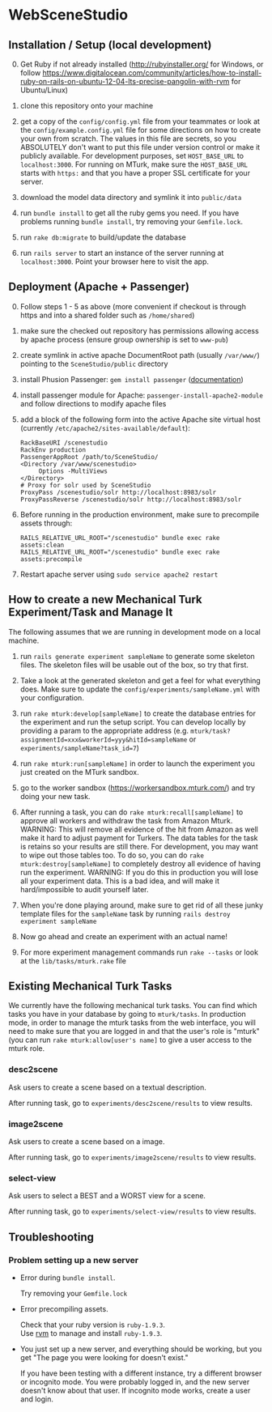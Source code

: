 WebSceneStudio
==============

Installation / Setup  (local development)
--------------
0. Get Ruby if not already installed (http://rubyinstaller.org/ for Windows, or follow https://www.digitalocean.com/community/articles/how-to-install-ruby-on-rails-on-ubuntu-12-04-lts-precise-pangolin-with-rvm for Ubuntu/Linux)

1. clone this repository onto your machine

2. get a copy of the `config/config.yml` file from your teammates or look at the `config/example.config.yml` file for some directions on how to create your own from scratch.  The values in this file are secrets, so you ABSOLUTELY don't want to put this file under version control or make it publicly available. For development purposes, set `HOST_BASE_URL` to `localhost:3000`.  For running on MTurk, make sure the `HOST_BASE_URL` starts with `https:` and that you have a proper SSL certificate for your server.

3. download the model data directory and symlink it into `public/data`

4. run `bundle install` to get all the ruby gems you need.   If you have problems running `bundle install`, try removing your `Gemfile.lock`.

5. run `rake db:migrate` to build/update the database

6. run `rails server` to start an instance of the server running at `localhost:3000`.  Point your browser here to visit the app.

Deployment (Apache + Passenger)
----------
0. Follow steps 1 - 5 as above (more convenient if checkout is through https and into a shared folder such as `/home/shared`)
1. make sure the checked out repository has permissions allowing access by apache process (ensure group ownership is set to `www-pub`)
2. create symlink in active apache DocumentRoot path (usually `/var/www/`) pointing to the `SceneStudio/public` directory
3. install Phusion Passenger: `gem install passenger` ([documentation](http://www.modrails.com/documentation/Users%20guide%20Apache.html))
4. install passenger module for Apache: `passenger-install-apache2-module` and follow directions to modify apache files
5. add a block of the following form into the active Apache site virtual host (currently `/etc/apache2/sites-available/default`):

   ```
   RackBaseURI /scenestudio
   RackEnv production
   PassengerAppRoot /path/to/SceneStudio/
   <Directory /var/www/scenestudio>
    	Options -MultiViews
   </Directory>
   # Proxy for solr used by SceneStudio
   ProxyPass /scenestudio/solr http://localhost:8983/solr
   ProxyPassReverse /scenestudio/solr http://localhost:8983/solr
   ```

6. Before running in the production environment, make sure to precompile assets through:

    ```
    RAILS_RELATIVE_URL_ROOT="/scenestudio" bundle exec rake assets:clean
    RAILS_RELATIVE_URL_ROOT="/scenestudio" bundle exec rake assets:precompile
    ```
7. Restart apache server using `sudo service apache2 restart`


How to create a new Mechanical Turk Experiment/Task and Manage It
--------------

The following assumes that we are running in development mode on a local machine.

1. run `rails generate experiment sampleName` to generate some skeleton files.
   The skeleton files will be usable out of the box, so try that first.

2. Take a look at the generated skeleton and get a feel for what everything
   does.  Make sure to update the `config/experiments/sampleName.yml` with your configuration.

3. run `rake mturk:develop[sampleName]` to create the database entries for the
   experiment and run the setup script. You can develop locally by providing
   a param to the appropriate address (e.g. `mturk/task?assignmentId=xxx&workerId=yyy&hitId=sampleName`  or `experiments/sampleName?task_id=7`)

4. run `rake mturk:run[sampleName]` in order to launch the experiment
   you just created on the MTurk sandbox.

5. go to the worker sandbox (https://workersandbox.mturk.com/) and try doing your new task.

6. After running a task, you can do `rake mturk:recall[sampleName]` to approve all workers 
   and withdraw the task from Amazon Mturk.  WARNING: This will remove all evidence of the
   hit from Amazon as well make it hard to adjust payment for Turkers.  The data tables
   for the task is retains so your results are still there.  For development, you 
   may want to wipe out those tables too.  To do so, you can do `rake mturk:destroy[sampleName]` 
   to completely destroy all evidence of having run the experiment.  WARNING:
   If you do this in production you will lose all your experiment data.
   This is a bad idea, and will make it hard/impossible to audit yourself later.

7. When you're done playing around, make sure to get rid of all these junky
   template files for the `sampleName` task by running
   `rails destroy experiment sampleName`

8. Now go ahead and create an experiment with an actual name!

9. For more experiment management commands run `rake --tasks` or
   look at the `lib/tasks/mturk.rake` file

Existing Mechanical Turk Tasks
--------------

We currently have the following mechanical turk tasks.  You can find which tasks you have in your database by going to `mturk/tasks`.  In production mode, in order to manage the mturk tasks from the web interface, you will need to make sure that you are logged in and that the user's role is "mturk" (you can run `rake mturk:allow[user's name]` to give a user access to the mturk role. 

### desc2scene
Ask users to create a scene based on a textual description.

After running task, go to `experiments/desc2scene/results` to view results.

### image2scene
Ask users to create a scene based on a image.

After running task, go to `experiments/image2scene/results` to view results.

### select-view
Ask users to select a BEST and a WORST view for a scene.

After running task, go to `experiments/select-view/results` to view results.

Troubleshooting
--------------

### Problem setting up a new server
* Error during `bundle install`.

  Try removing your `Gemfile.lock`

* Error precompiling assets.

  Check that your ruby version is `ruby-1.9.3`.  
  Use [rvm](https://www.digitalocean.com/community/tutorials/how-to-use-rvm-to-manage-ruby-installations-and-environments-on-a-vps) to manage and install `ruby-1.9.3`.


* You just set up a new server, and everything should be working, but you get "The page you were looking for doesn't exist."

  If you have been testing with a different instance, try a different browser or incognito mode.  You were probably logged in, and the new server doesn't know about that user.  If incognito mode works, create a user and login.
 






